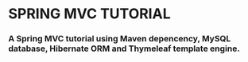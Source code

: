 # SPRING MVC TUTORIAL

### A Spring MVC tutorial using Maven depencency, MySQL database, Hibernate ORM and Thymeleaf template engine.